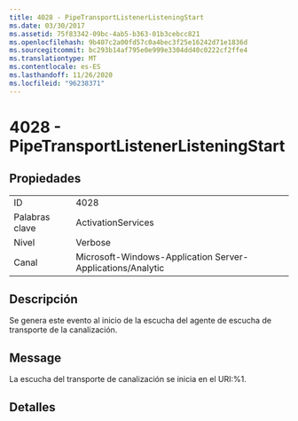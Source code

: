 ```yaml
---
title: 4028 - PipeTransportListenerListeningStart
ms.date: 03/30/2017
ms.assetid: 75f83342-09bc-4ab5-b363-01b3cebcc821
ms.openlocfilehash: 9b407c2a00fd57c0a4bec3f25e16242d71e1836d
ms.sourcegitcommit: bc293b14af795e0e999e3304dd40c0222cf2ffe4
ms.translationtype: MT
ms.contentlocale: es-ES
ms.lasthandoff: 11/26/2020
ms.locfileid: "96238371"
---
```

# <a name="4028---pipetransportlistenerlisteningstart"></a>4028 - PipeTransportListenerListeningStart

## <a name="properties"></a>Propiedades  
  
|||  
|-|-|  
|ID|4028|  
|Palabras clave|ActivationServices|  
|Nivel|Verbose|  
|Canal|Microsoft-Windows-Application Server-Applications/Analytic|  
  
## <a name="description"></a>Descripción  

 Se genera este evento al inicio de la escucha del agente de escucha de transporte de la canalización.  
  
## <a name="message"></a>Message  

 La escucha del transporte de canalización se inicia en el URI:%1.  
  
## <a name="details"></a>Detalles
